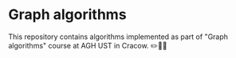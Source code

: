 # Graph algorithms
This repository contains algorithms implemented as part of "Graph algorithms" course at AGH UST in Cracow. ✏️👨‍💻
